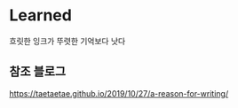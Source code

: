# Learned
흐릿한 잉크가 뚜렷한 기억보다 낫다

## 참조 블로그
https://taetaetae.github.io/2019/10/27/a-reason-for-writing/